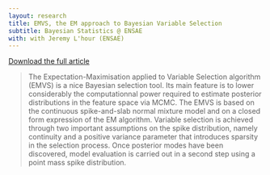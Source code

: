 ```yaml
---
layout: research
title: EMVS, the EM approach to Bayesian Variable Selection
subtitle: Bayesian Statistics @ ENSAE 
with: with Jeremy L'hour (ENSAE) 
---
```


<a href="{{ base.url }}/download/LHOUR_SALEILLE_STATSBAYESIENNES_2015.pdf" target="_blank">Download the full article</a>

> The Expectation-Maximisation applied to Variable Selection algorithm (EMVS) is a nice Bayesian selection tool. Its main feature is to lower considerably the computationnal power required to estimate posterior distributions in the feature space via MCMC. The EMVS is based on the continuous spike-and-slab normal mixture model and on a closed form expression of the EM algorithm. Variable selection is achieved through two important assumptions on the spike distribution, namely continuity and a positive variance parameter that introduces sparsity in the selection process. Once posterior modes have been discovered, model evaluation is carried out in a second step using a point mass spike distribution.